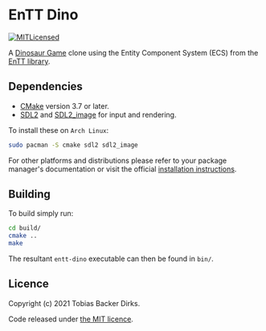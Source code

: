 # EnTT Dino
[![MITLicensed](https://img.shields.io/badge/license-MIT-blue.svg)](LICENSE)

A [Dinosaur Game](https://en.wikipedia.org/wiki/Dinosaur_Game) clone using the
Entity Component System (ECS) from the [EnTT library](https://github.com/skypjack/entt).

## Dependencies

- [CMake](https://cmake.org/) version 3.7 or later.
- [SDL2](https://www.libsdl.org/) and
[SDL2_image](https://www.libsdl.org/projects/SDL_image/) for input and
rendering.

To install these on `Arch Linux`:

```sh
sudo pacman -S cmake sdl2 sdl2_image
```

For other platforms and distributions please refer to your package manager's
documentation or visit the official [installation instructions](https://wiki.libsdl.org/Installation).

## Building

To build simply run:

```sh
cd build/
cmake ..
make
```

The resultant `entt-dino` executable can then be found in `bin/`.

## Licence

Copyright (c) 2021 Tobias Backer Dirks.

Code released under [the MIT licence](LICENCE).
